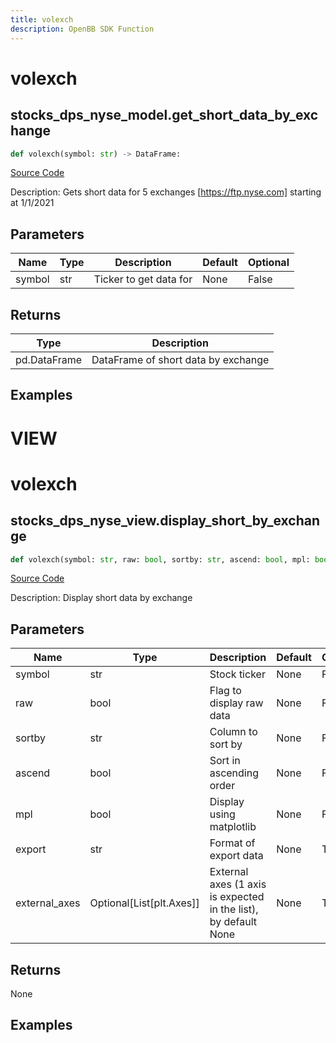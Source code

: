 ```yaml
---
title: volexch
description: OpenBB SDK Function
---
```

# volexch

## stocks_dps_nyse_model.get_short_data_by_exchange

```python
def volexch(symbol: str) -> DataFrame:
```
[Source Code](https://github.com/OpenBB-finance/OpenBBTerminal/tree/main/openbb_terminal/stocks/dark_pool_shorts/nyse_model.py#L14)

Description: Gets short data for 5 exchanges [https://ftp.nyse.com] starting at 1/1/2021

## Parameters

| Name | Type | Description | Default | Optional |
| ---- | ---- | ----------- | ------- | -------- |
| symbol | str | Ticker to get data for | None | False |

## Returns

| Type | Description |
| ---- | ----------- |
| pd.DataFrame | DataFrame of short data by exchange |

## Examples




# VIEW

# volexch

## stocks_dps_nyse_view.display_short_by_exchange

```python
def volexch(symbol: str, raw: bool, sortby: str, ascend: bool, mpl: bool, export: str, external_axes: Union[List[matplotlib.axes._axes.Axes], NoneType]) -> None:
```
[Source Code](https://github.com/OpenBB-finance/OpenBBTerminal/tree/main/openbb_terminal/stocks/dark_pool_shorts/nyse_view.py#L28)

Description: Display short data by exchange

## Parameters

| Name | Type | Description | Default | Optional |
| ---- | ---- | ----------- | ------- | -------- |
| symbol | str | Stock ticker | None | False |
| raw | bool | Flag to display raw data | None | False |
| sortby | str | Column to sort by | None | False |
| ascend | bool | Sort in ascending order | None | False |
| mpl | bool | Display using matplotlib | None | False |
| export | str | Format  of export data | None | True |
| external_axes | Optional[List[plt.Axes]] | External axes (1 axis is expected in the list), by default None | None | True |

## Returns

None

## Examples

